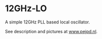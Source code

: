 # 12GHz-LO
A simple 12GHz PLL based local oscillator.

See description and pictures at www.pejpd.nl. 
